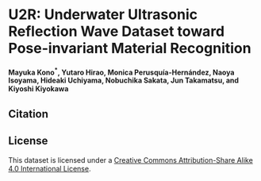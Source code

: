 # U2R: Underwater Ultrasonic Reflection Wave Dataset toward Pose-invariant Material Recognition
#### Mayuka Kono<sup>*</sup>, Yutaro Hirao, Monica Perusquía-Hernández, Naoya Isoyama, Hideaki Uchiyama, Nobuchika Sakata, Jun Takamatsu, and Kiyoshi Kiyokawa
## Citation
## License
This dataset is licensed under a [Creative Commons Attribution-Share Alike 4.0 International License](https://creativecommons.org/licenses/by-sa/4.0/).

